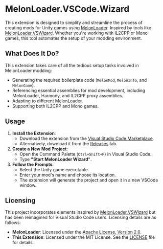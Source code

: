 # MelonLoader.VSCode.Wizard

This extension is designed to simplify and streamline the process of creating mods for Unity games using [MelonLoader](https://melonwiki.xyz/). Inspired by tools like [MelonLoader.VSWizard](https://github.com/TrevTV/MelonLoader.VSWizard). Whether you're working with IL2CPP or Mono games, this tool automates the setup of your modding environment.

## What Does It Do?

This extension takes care of all the tedious setup tasks involved in MelonLoader modding:
- Generating the required boilerplate code (`MelonMod`, `MelonInfo`, and `MelonGame`).
- Referencing essential assemblies for mod development, including MelonLoader, Harmony, and IL2CPP proxy assemblies.
- Adapting to different MelonLoader.
- Supporting both IL2CPP and Mono games.

## Usage

1. **Install the Extension**:
   - Download the extension from the [Visual Studio Code Marketplace](https://marketplace.visualstudio.com/items?itemName=masterhell.melonloader-vscode-wizard).
   - Alternatively, download it from the [Releases](https://github.com/MasterMaybeFromHell/MelonLoader.VSCode.Wizard/releases) tab.
2. **Create a New Mod Project**:
   - Open the Command Palette (`Ctrl+Shift+P`) in Visual Studio Code.
   - Type **"Start MelonLoader Wizard"**.
3. **Follow the Prompts**:
   - Select the Unity game executable.
   - Enter your mod's name and choose its location.
   - The extension will generate the project and open it in a new VSCode window.

## Licensing

This project incorporates elements inspired by [MelonLoader.VSWizard](https://github.com/TrevTV/MelonLoader.VSWizard) but has been reimagined for Visual Studio Code users. Licensing details are as follows:

- **MelonLoader**: Licensed under the [Apache License, Version 2.0](https://github.com/LavaGang/MelonLoader/blob/master/LICENSE.md).
- **This Extension**: Licensed under the MIT License. See the [LICENSE](LICENSE) file for details.